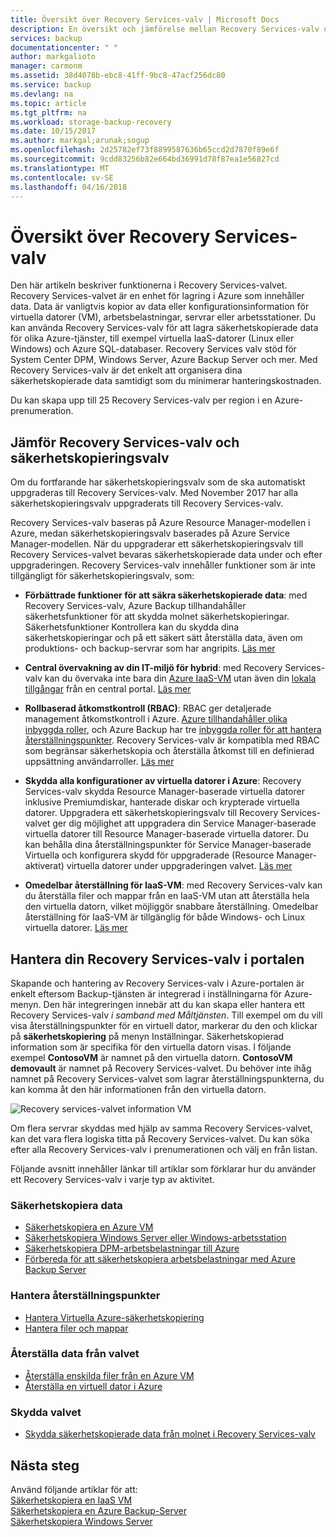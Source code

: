 ```yaml
---
title: Översikt över Recovery Services-valv | Microsoft Docs
description: En översikt och jämförelse mellan Recovery Services-valv och Azure Backup-valv.
services: backup
documentationcenter: " "
author: markgalioto
manager: carmonm
ms.assetid: 38d4078b-ebc8-41ff-9bc8-47acf256dc80
ms.service: backup
ms.devlang: na
ms.topic: article
ms.tgt_pltfrm: na
ms.workload: storage-backup-recovery
ms.date: 10/15/2017
ms.author: markgal;arunak;sogup
ms.openlocfilehash: 2d25782ef73f8899587636b65ccd2d7870f89e6f
ms.sourcegitcommit: 9cdd83256b82e664bd36991d78f87ea1e56827cd
ms.translationtype: MT
ms.contentlocale: sv-SE
ms.lasthandoff: 04/16/2018
---
```

# <a name="recovery-services-vaults-overview"></a>Översikt över Recovery Services-valv

Den här artikeln beskriver funktionerna i Recovery Services-valvet. Recovery Services-valvet är en enhet för lagring i Azure som innehåller data. Data är vanligtvis kopior av data eller konfigurationsinformation för virtuella datorer (VM), arbetsbelastningar, servrar eller arbetsstationer. Du kan använda Recovery Services-valv för att lagra säkerhetskopierade data för olika Azure-tjänster, till exempel virtuella IaaS-datorer (Linux eller Windows) och Azure SQL-databaser. Recovery Services valv stöd för System Center DPM, Windows Server, Azure Backup Server och mer. Med Recovery Services-valv är det enkelt att organisera dina säkerhetskopierade data samtidigt som du minimerar hanteringskostnaden. 

Du kan skapa upp till 25 Recovery Services-valv per region i en Azure-prenumeration.

## <a name="comparing-recovery-services-vaults-and-backup-vaults"></a>Jämför Recovery Services-valv och säkerhetskopieringsvalv

Om du fortfarande har säkerhetskopieringsvalv som de ska automatiskt uppgraderas till Recovery Services-valv. Med November 2017 har alla säkerhetskopieringsvalv uppgraderats till Recovery Services-valv. 

Recovery Services-valv baseras på Azure Resource Manager-modellen i Azure, medan säkerhetskopieringsvalv baserades på Azure Service Manager-modellen. När du uppgraderar ett säkerhetskopieringsvalv till Recovery Services-valvet bevaras säkerhetskopierade data under och efter uppgraderingen. Recovery Services-valv innehåller funktioner som är inte tillgängligt för säkerhetskopieringsvalv, som:

- **Förbättrade funktioner för att säkra säkerhetskopierade data**: med Recovery Services-valv, Azure Backup tillhandahåller säkerhetsfunktioner för att skydda molnet säkerhetskopieringar. Säkerhetsfunktioner Kontrollera kan du skydda dina säkerhetskopieringar och på ett säkert sätt återställa data, även om produktions- och backup-servrar som har angripits. [Läs mer](backup-azure-security-feature.md)

- **Central övervakning av din IT-miljö för hybrid**: med Recovery Services-valv kan du övervaka inte bara din [Azure IaaS-VM](backup-azure-manage-vms.md) utan även din [lokala tillgångar](backup-azure-manage-windows-server.md#manage-backup-items) från en central portal. [Läs mer](http://azure.microsoft.com/blog/alerting-and-monitoring-for-azure-backup)

- **Rollbaserad åtkomstkontroll (RBAC)**: RBAC ger detaljerade management åtkomstkontroll i Azure. [Azure tillhandahåller olika inbyggda roller](../role-based-access-control/built-in-roles.md), och Azure Backup har tre [inbyggda roller för att hantera återställningspunkter](backup-rbac-rs-vault.md). Recovery Services-valv är kompatibla med RBAC som begränsar säkerhetskopia och återställa åtkomst till en definierad uppsättning användarroller. [Läs mer](backup-rbac-rs-vault.md)

- **Skydda alla konfigurationer av virtuella datorer i Azure**: Recovery Services-valv skydda Resource Manager-baserade virtuella datorer inklusive Premiumdiskar, hanterade diskar och krypterade virtuella datorer. Uppgradera ett säkerhetskopieringsvalv till Recovery Services-valvet ger dig möjlighet att uppgradera din Service Manager-baserade virtuella datorer till Resource Manager-baserade virtuella datorer. Du kan behålla dina återställningspunkter för Service Manager-baserade Virtuella och konfigurera skydd för uppgraderade (Resource Manager-aktiverat) virtuella datorer under uppgraderingen valvet. [Läs mer](http://azure.microsoft.com/blog/azure-backup-recovery-services-vault-ga)

- **Omedelbar återställning för IaaS-VM**: med Recovery Services-valv kan du återställa filer och mappar från en IaaS-VM utan att återställa hela den virtuella datorn, vilket möjliggör snabbare återställning. Omedelbar återställning för IaaS-VM är tillgänglig för både Windows- och Linux virtuella datorer. [Läs mer](http://azure.microsoft.com/blog/instant-file-recovery-from-azure-linux-vm-backup-using-azure-backup-preview)

## <a name="managing-your-recovery-services-vaults-in-the-portal"></a>Hantera din Recovery Services-valv i portalen
Skapande och hantering av Recovery Services-valv i Azure-portalen är enkelt eftersom Backup-tjänsten är integrerad i inställningarna för Azure-menyn. Den här integreringen innebär att du kan skapa eller hantera ett Recovery Services-valv *i samband med Måltjänsten*. Till exempel om du vill visa återställningspunkter för en virtuell dator, markerar du den och klickar på **säkerhetskopiering** på menyn Inställningar. Säkerhetskopierad information som är specifika för den virtuella datorn visas. I följande exempel **ContosoVM** är namnet på den virtuella datorn. **ContosoVM demovault** är namnet på Recovery Services-valvet. Du behöver inte ihåg namnet på Recovery Services-valvet som lagrar återställningspunkterna, du kan komma åt den här informationen från den virtuella datorn.  

![Recovery services-valvet information VM](./media/backup-azure-recovery-services-vault-overview/rs-vault-in-context.png)

Om flera servrar skyddas med hjälp av samma Recovery Services-valvet, kan det vara flera logiska titta på Recovery Services-valvet. Du kan söka efter alla Recovery Services-valv i prenumerationen och välj en från listan.

Följande avsnitt innehåller länkar till artiklar som förklarar hur du använder ett Recovery Services-valv i varje typ av aktivitet.

### <a name="back-up-data"></a>Säkerhetskopiera data
- [Säkerhetskopiera en Azure VM](backup-azure-vms-first-look-arm.md)
- [Säkerhetskopiera Windows Server eller Windows-arbetsstation](backup-try-azure-backup-in-10-mins.md)
- [Säkerhetskopiera DPM-arbetsbelastningar till Azure](backup-azure-dpm-introduction.md)
- [Förbereda för att säkerhetskopiera arbetsbelastningar med Azure Backup Server](backup-azure-microsoft-azure-backup.md)

### <a name="manage-recovery-points"></a>Hantera återställningspunkter
- [Hantera Virtuella Azure-säkerhetskopiering](backup-azure-manage-vms.md)
- [Hantera filer och mappar](backup-azure-manage-windows-server.md)

### <a name="restore-data-from-the-vault"></a>Återställa data från valvet
- [Återställa enskilda filer från en Azure VM](backup-azure-restore-files-from-vm.md)
- [Återställa en virtuell dator i Azure](backup-azure-arm-restore-vms.md)

### <a name="secure-the-vault"></a>Skydda valvet
- [Skydda säkerhetskopierade data från molnet i Recovery Services-valv](backup-azure-security-feature.md)



## <a name="next-steps"></a>Nästa steg
Använd följande artiklar för att:</br>
[Säkerhetskopiera en IaaS VM](backup-azure-arm-vms-prepare.md)</br>
[Säkerhetskopiera en Azure Backup-Server](backup-azure-microsoft-azure-backup.md)</br>
[Säkerhetskopiera Windows Server](backup-configure-vault.md)
